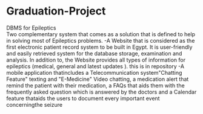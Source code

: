 # Graduation-Project
DBMS for Epileptics   
Two complementary system that comes as a solution that 
is defined to help in solving most of Epileptics problems.
-A Website that is considered as the first electronic patient 
record system to be built in Egypt. It is user-friendly and
easily retrieved system for the database storage,
examination and analysis. In addition to, the Website
provides all types of information for epileptics (medical,
general and latest updates ). this is in repository
-A mobile application thatincludes a Telecommunication
system"Chatting Feature" texting and "E-Medicine" Video
chatting, a medication alert that remind the patient with 
their medication, a FAQs that aids them with the
frequently asked question which is answered by the 
doctors and a Calendar feature thataids the users to 
document every important event concerningthe seizure
